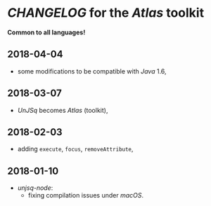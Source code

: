 # *CHANGELOG* for the *Atlas* toolkit

**Common to all languages!**

## 2018-04-04
- some modifications to be compatible with *Java* 1.6,

## 2018-03-07

- _UnJSq_ becomes _Atlas_ (toolkit),

## 2018-02-03

- adding `execute`, `focus`, `removeAttribute`,

## 2018-01-10

- *unjsq-node*:
    - fixing compilation issues under *macOS*.